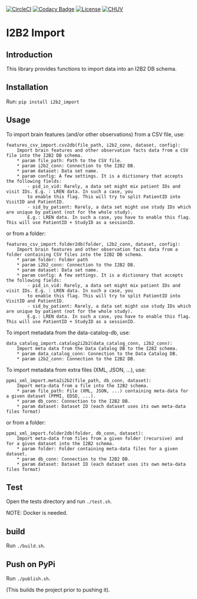 [![CircleCI](https://circleci.com/gh/LREN-CHUV/i2b2-import.svg?style=svg)](https://circleci.com/gh/LREN-CHUV/i2b2-import)
[![Codacy Badge](https://api.codacy.com/project/badge/Grade/850854199e9c4fbca8386a10bf1c4867)](https://www.codacy.com/app/mirco-nasuti/i2b2-import?utm_source=github.com&amp;utm_medium=referral&amp;utm_content=LREN-CHUV/i2b2-import&amp;utm_campaign=Badge_Grade)
[![License](https://img.shields.io/badge/license-Apache--2.0-blue.svg)](https://github.com/LREN-CHUV/i2b2-import/blob/master/LICENSE) [![CHUV](https://img.shields.io/badge/CHUV-LREN-AF4C64.svg)](https://www.unil.ch/lren/en/home.html)


# I2B2 Import


## Introduction

This library provides functions to import data into an I2B2 DB schema.


## Installation

Run: `pip install i2b2_import`


## Usage

To import brain features (and/or other observations) from a CSV file, use:
```
features_csv_import.csv2db(file_path, i2b2_conn, dataset, config):
    Import brain features and other observation facts data from a CSV file into the I2B2 DB schema.
    * param file_path: Path to the CSV file.
    * param i2b2_conn: Connection to the I2B2 DB.
    * param dataset: Data set name.
    * param config: A few settings. It is a dictionary that accepts the following fields:
        - pid_in_vid: Rarely, a data set might mix patient IDs and visit IDs. E.g. : LREN data. In such a case, you
        to enable this flag. This will try to split PatientID into VisitID and PatientID.
        - sid_by_patient: Rarely, a data set might use study IDs which are unique by patient (not for the whole study).
        E.g.: LREN data. In such a case, you have to enable this flag. This will use PatientID + StudyID as a sessionID.
```

or from a folder:

```
features_csv_import.folder2db(folder, i2b2_conn, dataset, config):
    Import brain features and other observation facts data from a folder containing CSV files into the I2B2 DB schema.
    * param folder: Folder path
    * param i2b2_conn: Connection to the I2B2 DB.
    * param dataset: Data set name.
    * param config: A few settings. It is a dictionary that accepts the following fields:
        - pid_in_vid: Rarely, a data set might mix patient IDs and visit IDs. E.g. : LREN data. In such a case, you
        to enable this flag. This will try to split PatientID into VisitID and PatientID.
        - sid_by_patient: Rarely, a data set might use study IDs which are unique by patient (not for the whole study).
        E.g.: LREN data. In such a case, you have to enable this flag. This will use PatientID + StudyID as a sessionID.
```

To import metadata from the data-catalog-db, use:
```
data_catalog_import.catalog2i2b2(data_catalog_conn, i2b2_conn):
    Import meta data from the Data Catalog DB to the I2B2 schema.
    * param data_catalog_conn: Connection to the Data Catalog DB.
    * param i2b2_conn: Connection to the I2B2 DB.
```

To import metadata from extra files (XML, JSON, ...), use:
```
ppmi_xml_import.meta2i2b2(file_path, db_conn, dataset):
    Import meta-data from a file into the I2B2 schema.
    * param file_path: File (XML, JSON, ...) containing meta-data for a given dataset (PPMI, EDSD, ...).
    * param db_conn: Connection to the I2B2 DB.
    * param dataset: Dataset ID (each dataset uses its own meta-data files format)
```

or from a folder:

```
ppmi_xml_import.folder2db(folder, db_conn, dataset):
    Import meta-data from files from a given folder (recursive) and for a given dataset into the I2B2 schema.
    * param folder: Folder containing meta-data files for a given dataset.
    * param db_conn: Connection to the I2B2 DB.
    * param dataset: Dataset ID (each dataset uses its own meta-data files format)
```


## Test

Open the tests directory and run `./test.sh`.

NOTE: Docker is needed.


## build

Run `./build.sh`.


## Push on PyPi

Run `./publish.sh`.

(This builds the project prior to pushing it).
